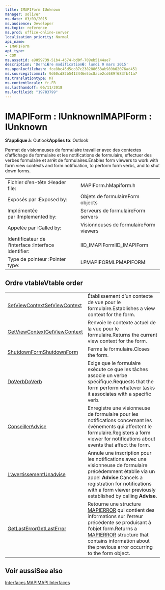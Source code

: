 ```yaml
---
title: IMAPIForm IUnknown
manager: soliver
ms.date: 03/09/2015
ms.audience: Developer
ms.topic: reference
ms.prod: office-online-server
localization_priority: Normal
api_name:
- IMAPIForm
api_type:
- COM
ms.assetid: e9059739-51b4-4574-bd0f-709eb5144ae7
description: 'Derni�re modification�: lundi 9 mars 2015'
ms.openlocfilehash: fce8bc45d5cc87c238288653ab989b62076ad451
ms.sourcegitcommit: 9d60cd82b5413446e5bc8ace2cd689f683fb41a7
ms.translationtype: MT
ms.contentlocale: fr-FR
ms.lasthandoff: 06/11/2018
ms.locfileid: "19783799"
---
```

# <a name="imapiform--iunknown"></a><span data-ttu-id="91dff-103">IMAPIForm : IUnknown</span><span class="sxs-lookup"><span data-stu-id="91dff-103">IMAPIForm : IUnknown</span></span>

  
  
<span data-ttu-id="91dff-104">**S’applique à**: Outlook</span><span class="sxs-lookup"><span data-stu-id="91dff-104">**Applies to**: Outlook</span></span> 
  
<span data-ttu-id="91dff-105">Permet de visionneuses de formulaire travailler avec des contextes d’affichage de formulaire et les notifications de formulaire, effectuer des verbes formulaire et arrêt de formulaires.</span><span class="sxs-lookup"><span data-stu-id="91dff-105">Enables form viewers to work with form view contexts and form notification, to perform form verbs, and to shut down forms.</span></span>
  
|||
|:-----|:-----|
|<span data-ttu-id="91dff-106">Fichier d’en-tête :</span><span class="sxs-lookup"><span data-stu-id="91dff-106">Header file:</span></span>  <br/> |<span data-ttu-id="91dff-107">MAPIForm.h</span><span class="sxs-lookup"><span data-stu-id="91dff-107">Mapiform.h</span></span>  <br/> |
|<span data-ttu-id="91dff-108">Exposés par :</span><span class="sxs-lookup"><span data-stu-id="91dff-108">Exposed by:</span></span>  <br/> |<span data-ttu-id="91dff-109">Objets de formulaire</span><span class="sxs-lookup"><span data-stu-id="91dff-109">Form objects</span></span>  <br/> |
|<span data-ttu-id="91dff-110">Implémentée par :</span><span class="sxs-lookup"><span data-stu-id="91dff-110">Implemented by:</span></span>  <br/> |<span data-ttu-id="91dff-111">Serveurs de formulaire</span><span class="sxs-lookup"><span data-stu-id="91dff-111">Form servers</span></span>  <br/> |
|<span data-ttu-id="91dff-112">Appelée par :</span><span class="sxs-lookup"><span data-stu-id="91dff-112">Called by:</span></span>  <br/> |<span data-ttu-id="91dff-113">Visionneuses de formulaire</span><span class="sxs-lookup"><span data-stu-id="91dff-113">Form viewers</span></span>  <br/> |
|<span data-ttu-id="91dff-114">Identificateur de l’interface :</span><span class="sxs-lookup"><span data-stu-id="91dff-114">Interface identifier:</span></span>  <br/> |<span data-ttu-id="91dff-115">IID_IMAPIForm</span><span class="sxs-lookup"><span data-stu-id="91dff-115">IID_IMAPIForm</span></span>  <br/> |
|<span data-ttu-id="91dff-116">Type de pointeur :</span><span class="sxs-lookup"><span data-stu-id="91dff-116">Pointer type:</span></span>  <br/> |<span data-ttu-id="91dff-117">LPMAPIFORM</span><span class="sxs-lookup"><span data-stu-id="91dff-117">LPMAPIFORM</span></span>  <br/> |
   
## <a name="vtable-order"></a><span data-ttu-id="91dff-118">Ordre vtable</span><span class="sxs-lookup"><span data-stu-id="91dff-118">Vtable order</span></span>

|||
|:-----|:-----|
|[<span data-ttu-id="91dff-119">SetViewContext</span><span class="sxs-lookup"><span data-stu-id="91dff-119">SetViewContext</span></span>](imapiform-setviewcontext.md) <br/> |<span data-ttu-id="91dff-120">Établissement d’un contexte de vue pour le formulaire.</span><span class="sxs-lookup"><span data-stu-id="91dff-120">Establishes a view context for the form.</span></span>  <br/> |
|[<span data-ttu-id="91dff-121">GetViewContext</span><span class="sxs-lookup"><span data-stu-id="91dff-121">GetViewContext</span></span>](imapiform-getviewcontext.md) <br/> |<span data-ttu-id="91dff-122">Renvoie le contexte actuel de la vue pour le formulaire.</span><span class="sxs-lookup"><span data-stu-id="91dff-122">Returns the current view context for the form.</span></span>  <br/> |
|[<span data-ttu-id="91dff-123">ShutdownForm</span><span class="sxs-lookup"><span data-stu-id="91dff-123">ShutdownForm</span></span>](imapiform-shutdownform.md) <br/> |<span data-ttu-id="91dff-124">Ferme le formulaire.</span><span class="sxs-lookup"><span data-stu-id="91dff-124">Closes the form.</span></span>  <br/> |
|[<span data-ttu-id="91dff-125">DoVerb</span><span class="sxs-lookup"><span data-stu-id="91dff-125">DoVerb</span></span>](imapiform-doverb.md) <br/> |<span data-ttu-id="91dff-126">Exige que le formulaire exécute ce que les tâches associe un verbe spécifique.</span><span class="sxs-lookup"><span data-stu-id="91dff-126">Requests that the form perform whatever tasks it associates with a specific verb.</span></span>  <br/> |
|[<span data-ttu-id="91dff-127">Conseiller</span><span class="sxs-lookup"><span data-stu-id="91dff-127">Advise</span></span>](imapiform-advise.md) <br/> |<span data-ttu-id="91dff-128">Enregistre une visionneuse de formulaire pour les notifications concernant les événements qui affectent le formulaire.</span><span class="sxs-lookup"><span data-stu-id="91dff-128">Registers a form viewer for notifications about events that affect the form.</span></span>  <br/> |
|[<span data-ttu-id="91dff-129">L’avertissement</span><span class="sxs-lookup"><span data-stu-id="91dff-129">Unadvise</span></span>](imapiform-unadvise.md) <br/> |<span data-ttu-id="91dff-130">Annule une inscription pour les notifications avec une visionneuse de formulaire précédemment établie via un appel **Advise**.</span><span class="sxs-lookup"><span data-stu-id="91dff-130">Cancels a registration for notifications with a form viewer previously established by calling **Advise**.</span></span>  <br/> |
|[<span data-ttu-id="91dff-131">GetLastError</span><span class="sxs-lookup"><span data-stu-id="91dff-131">GetLastError</span></span>](imapiform-getlasterror.md) <br/> |<span data-ttu-id="91dff-132">Retourne une structure [MAPIERROR](mapierror.md) qui contient des informations sur l’erreur précédente se produisant à l’objet form.</span><span class="sxs-lookup"><span data-stu-id="91dff-132">Returns a [MAPIERROR](mapierror.md) structure that contains information about the previous error occurring to the form object.</span></span>  <br/> |
   
## <a name="see-also"></a><span data-ttu-id="91dff-133">Voir aussi</span><span class="sxs-lookup"><span data-stu-id="91dff-133">See also</span></span>



[<span data-ttu-id="91dff-134">Interfaces MAPI</span><span class="sxs-lookup"><span data-stu-id="91dff-134">MAPI Interfaces</span></span>](mapi-interfaces.md)

